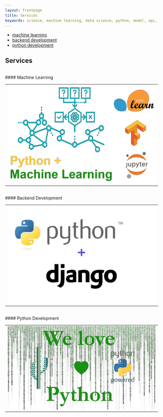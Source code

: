 ```yaml
---
layout: frontpage
title: Services
keywords: science, machine learning, data science, python, model, api, django
---
```


<div class="navbar">
  <div class="navbar-inner">
      <ul class="nav">
          <li><a href="machine_learning.html">machine learning</a></li>
          <li><a href="backend_development.html">backend development</a></li>
          <li><a href="python_development.html">python development</a></li>
      </ul>
  </div>
</div>

## Services
<br>
#### Machine Learning
<table class="wide">
<tr>
  <td class="left">
    <a href="machine_learning.html">
        <img src="../../assets/services/machine_learning_1.png" alt="machine learning" title="machine learning"/>
    </a>
  </td>
</tr>
</table>
<br>
#### Backend Development
<table class="wide">
<tr>
  <td class="left">
    <a href="backend_development.html">
        <img src="../../assets/services/backend_development.png" alt="backend development" title="backend development"/>
    </a>
  </td>
</tr>
</table>
<br>
#### Python Development
<table class="wide">
<tr>
  <td class="left">
    <a href="python_development.html">
        <img src="../../assets/services/python_development_1.png" alt="python development" title="python development"/>
    </a>
  </td>
</tr>
</table>
<br>
